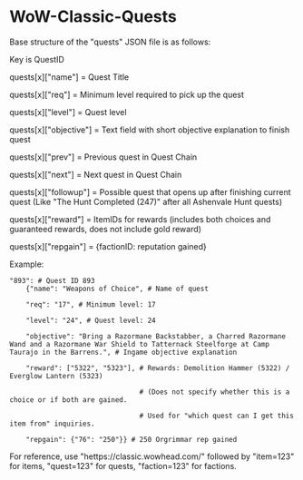 # WoW-Classic-Quests

Base structure of the "quests" JSON file is as follows:

Key is QuestID

quests[x]["name"] = Quest Title

quests[x]["req"] = Minimum level required to pick up the quest

quests[x]["level"] = Quest level

quests[x]["objective"] = Text field with short objective explanation to finish quest

quests[x]["prev"] = Previous quest in Quest Chain

quests[x]["next"] = Next quest in Quest Chain

quests[x]["followup"] = Possible quest that opens up after finishing current quest (Like "The Hunt Completed (247)" after all Ashenvale Hunt quests)

quests[x]["reward"] = ItemIDs for rewards (includes both choices and guaranteed rewards, does not include gold reward)

quests[x]["repgain"] = {factionID: reputation gained}

Example:

    "893": # Quest ID 893
        {"name": "Weapons of Choice", # Name of quest

        "req": "17", # Minimum level: 17
        
        "level": "24", # Quest level: 24

        "objective": "Bring a Razormane Backstabber, a Charred Razormane Wand and a Razormane War Shield to Tatternack Steelforge at Camp Taurajo in the Barrens.", # Ingame objective explanation

        "reward": ["5322", "5323"], # Rewards: Demolition Hammer (5322) / Everglow Lantern (5323)

                                    # (Does not specify whether this is a choice or if both are gained.

                                    # Used for "which quest can I get this item from" inquiries.

        "repgain": {"76": "250"}} # 250 Orgrimmar rep gained

For reference, use "hettps://classic.wowhead.com/" followed by "item=123" for items, "quest=123" for quests, "faction=123" for factions.
